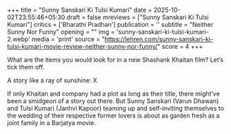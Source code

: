 +++
title = "Sunny Sanskari Ki Tulsi Kumari"
date = 2025-10-02T23:55:46+05:30
draft = false
mreviews = ["Sunny Sanskari Ki Tulsi Kumari"]
critics = ['Bharathi Pradhan']
publication = ''
subtitle = "Neither Sunny Nor Funny"
opening = ""
img = 'sunny-sanskari-ki-tulsi-kumari-2.webp'
media = 'print'
source = "https://lehren.com/sunny-sanskari-ki-tulsi-kumari-movie-review-neither-sunny-nor-funny/"
score = 4
+++

What are the items you would look for in a new Shashank Khaitan film? Let’s tick them off.

A story like a ray of sunshine: X

If only Khaitan and company had a plot as long as their title, there might’ve been a smidgeon of a story out there. But Sunny Sanskari (Varun Dhawan) and Tulsi Kumari (Janhvi Kapoor) teaming up and self-inviting themselves to the wedding of their respective former lovers is about as garden fresh as a joint family in a Barjatya movie.
